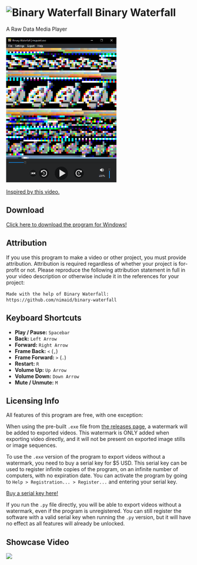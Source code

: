 # <img src="https://raw.githubusercontent.com/nimaid/binary-waterfall/main/src/binary_waterfall/resources/icon.png" height="20px" alt="Binary Waterfall"/> Binary Waterfall
A Raw Data Media Player

<img src="https://raw.githubusercontent.com/nimaid/binary-waterfall/main/docs/example.png" width="300px" alt="Running the program on mspaint.exe"/>

[Inspired by this video.](https://www.youtube.com/watch?v=NFe0aGO9-TE)

## Download
[Click here to download the program for Windows!](https://github.com/nimaid/binary-waterfall/releases/latest)

## Attribution
If you use this program to make a video or other project, you must provide attribution. Attribution is required regardless of whether your project is for-profit or not. Please reproduce the following attribution statement in full in your video description or otherwise include it in the references for your project:
```
Made with the help of Binary Waterfall:
https://github.com/nimaid/binary-waterfall
```

## Keyboard Shortcuts
- **Play / Pause:** `Spacebar`
- **Back:** `Left Arrow`
- **Forward:** `Right Arrow`
- **Frame Back:** `<` (`,`)
- **Frame Forward:** `>` (`.`)
- **Restart:** `R`
- **Volume Up:** `Up Arrow`
- **Volume Down:** `Down Arrow`
- **Mute / Unmute:** `M`

## Licensing Info
All features of this program are free, with one exception:

When using the pre-built `.exe` file from [the releases page](https://github.com/nimaid/binary-waterfall/releases), a watermark will be added to exported videos. This watermark is ONLY added when exporting video directly, and it will not be present on exported image stills or image sequences.

To use the `.exe` version of the program to export videos without a watermark, you need to buy a serial key for $5 USD. This serial key can be used to register infinite copies of the program, on an infinite number of computers, with no expiration date. You can activate the program by going to `Help > Registration... > Register...` and entering your serial key.

[Buy a serial key here!](https://www.patreon.com/nimaid/shop/binary-waterfall-pro-serial-key-license-69386)

If you run the `.py` file directly, you will be able to export videos without a watermark, even if the program is unregistered. You can still register the software with a valid serial key when running the `.py` version, but it will have no effect as all features will already be unlocked.

## Showcase Video
[<img src="https://i.ytimg.com/vi/gZRWbv_aob0/maxresdefault.jpg" width="300px">](https://www.youtube.com/watch?v=gZRWbv_aob0 "Microsoft Paint Remix")
